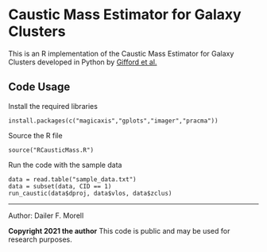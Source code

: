 # Caustic Mass Estimator for Galaxy Clusters 
This is an R implementation of the Caustic Mass Estimator for Galaxy Clusters developed in Python by [Gifford et al.](https://github.com/giffordw/CausticMass)

Code Usage
----------
Install the required libraries
```
install.packages(c("magicaxis","gplots","imager","pracma"))
```
Source the R file
```
source("RCausticMass.R")
```
Run the code with the sample data
```
data = read.table("sample_data.txt")
data = subset(data, CID == 1)
run_caustic(data$dproj, data$vlos, data$zclus)
```
----------
Author: Dailer F. Morell

**Copyright 2021 the author**
This code is public and may be used for research purposes.
